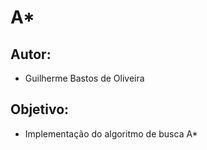 # A*

## Autor:
- Guilherme Bastos de Oliveira

## Objetivo:
- Implementação do algoritmo de busca A*
